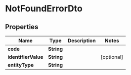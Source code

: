 
# NotFoundErrorDto

## Properties

Name | Type | Description | Notes
------------ | ------------- | ------------- | -------------
**code** | **String** |  | 
**identifierValue** | **String** |  |  [optional]
**entityType** | **String** |  | 



